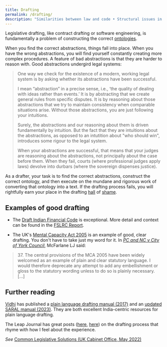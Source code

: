 ```yaml
---
title: Drafting 
permalink: /drafting/
description: "Similarities between law and code • Structural issues in the drafting process • Finding abstractions and constructing ontologies • Plain language drafting • Examples of great drafting"
---
```

Legislative drafting, like contract drafting or software engineering, is fundamentally a problem of constructing the correct [ontologies](https://en.wikipedia.org/wiki/Ontology_(information_science)).

When you find the correct abstractions, things fall into place. When you have the wrong abstractions, you will find yourself constantly creating more complex procedures. A feature of bad abstractions is that they are harder to reason with. Good abstractions undergird legal systems:

> One way we check for the existence of a modern, working legal system is by asking whether its abstractions have been successful.
>
> I mean “abstraction” in a precise sense, i.e., ‘the quality of dealing with ideas rather than events.’ It is by abstracting that we create general rules from specific disputes. It is by reasoning about those abstractions that we try to maintain consistency when comparable situations arise. Without those abstractions, you are just following your intuitions. 
>
> Surely, the abstractions and our reasoning about them is driven fundamentally by intuition. But the fact that they are intuitions about the abstractions, as opposed to an intutition about "who should win",  introduces some rigour to the legal system.
>
> When your abstractions are successful, that means that your judges are reasoning about the abstractions, not principally about the case before them. When they fail, courts (where professional judges apply laws) devolve into durbars (where the sovereign dispenses justice).

As a drafter, your task is to find the correct abstractions, construct the correct ontology, and then execute on the mundane and rigorous work of converting that ontology into a text. If the drafting process fails, you will rightfully earn your place in the drafting [hall](https://blog.theleapjournal.org/2017/03/drafting-hall-of-shame-mistake-in.html) of [shame](https://blog.theleapjournal.org/2016/11/drafting-hall-of-shame-2-mistakes-in.html).

## Examples of good drafting
* The [Draft Indian Financial Code](https://dea.gov.in/sites/default/files/Revised_Draft_IFC.pdf) is exceptional. More detail and context can be found in the [FSLRC Report](https://dea.gov.in/sites/default/files/fslrc_report_vol1_1.pdf). 

* The UK's [Mental Capacity Act 2005](https://www.legislation.gov.uk/ukpga/2005/9) is an example of good, clear drafting. You don't have to take just my word for it. In [*PC and NC v City of York Council*](https://www.bailii.org/ew/cases/EWCA/Civ/2013/478.html), McFarlane LJ said:
> 37\. The central provisions of the MCA 2005 have been widely welcomed as an example of plain and clear statutory language. I would therefore deprecate any attempt to add any embellishment or gloss to the statutory wording unless to do so is plainly necessary. [...]

## Further reading
[Vidhi](https://vidhilegalpolicy.in) has published a [plain language drafting manual (2017)](https://vidhilegalpolicy.in/research/manual-on-plain-language-drafting/) and an [updated SARAL manual (2023)](https://vidhilegalpolicy.in/wp-content/uploads/2023/03/230301_The-SARAL-Manual_v3.pdf). They are both excellent India-centric resources for plain language drafting.

The Leap Journal has great posts ([here](https://blog.theleapjournal.org/2015/10/drafting-better-laws.html), [here](https://blog.theleapjournal.org/2014/06/process-design-for-drafting-laws.html)) on the drafting process that rhyme with how I feel about the experience.

*See* [Common Legislative Solutions (UK Cabinet Office, May 2022)](https://www.gov.uk/government/publications/common-legislative-solutions-a-guide-to-tackling-recurring-policy-issues-in-legislation/common-legislative-solutions-a-guide-to-tackling-recurring-policy-issues-in-legislation)

